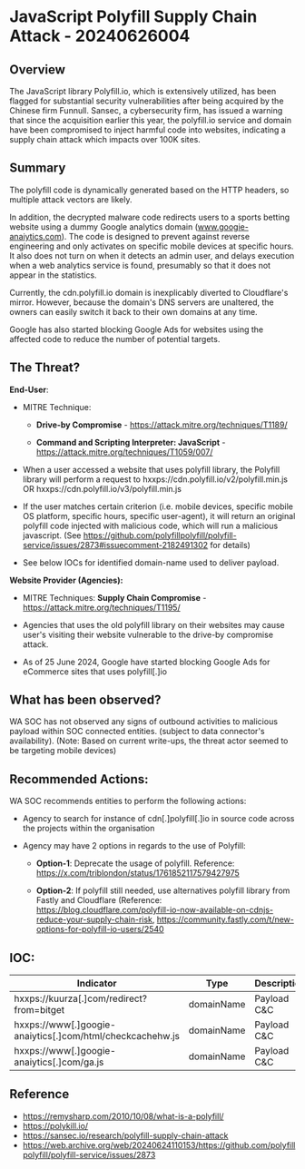 # JavaScript Polyfill Supply Chain Attack - 20240626004

## Overview

The JavaScript library Polyfill.io, which is extensively utilized, has been flagged for substantial security vulnerabilities after being acquired by the Chinese firm Funnull. Sansec, a cybersecurity firm, has issued a warning that since the acquisition earlier this year, the polyfill.io service and domain have been compromised to inject harmful code into websites, indicating a supply chain attack which impacts over 100K sites.

## Summary

The polyfill code is dynamically generated based on the HTTP headers, so multiple attack vectors are likely.

In addition, the decrypted malware code redirects users to a sports betting website using a dummy Google analytics domain (www.googie-anaiytics.com). The code is designed to prevent against reverse engineering and only activates on specific mobile devices at specific hours. It also does not turn on when it detects an admin user, and delays execution when a web analytics service is found, presumably so that it does not appear in the statistics.

Currently, the cdn.polyfill.io domain is inexplicably diverted to Cloudflare's mirror. However, because the domain's DNS servers are unaltered, the owners can easily switch it back to their own domains at any time.

Google has also started blocking Google Ads for websites using the affected code to reduce the number of potential targets.

## The Threat?

**End-User**:

- MITRE Technique:

    - **Drive-by Compromise** - <https://attack.mitre.org/techniques/T1189/>

    - **Command and Scripting Interpreter: JavaScript** - <https://attack.mitre.org/techniques/T1059/007/>

- When a user accessed a website that uses polyfill library, the Polyfill library will perform a request to hxxps://cdn.polyfill.io/v2/polyfill.min.js OR hxxps://cdn.polyfill.io/v3/polyfill.min.js

- If the user matches certain criterion (i.e. mobile devices, specific mobile OS platform, specific hours, specific user-agent), it will return an original polyfill code injected with malicious code, which will run a malicious javascript. (See <https://github.com/polyfillpolyfill/polyfill-service/issues/2873#issuecomment-2182491302> for details)

- See below IOCs for identified domain-name used to deliver payload.

**Website Provider (Agencies):**

- MITRE Techniques: **Supply Chain Compromise** - <https://attack.mitre.org/techniques/T1195/>

- Agencies that uses the old polyfill library on their websites may cause user's visiting their website vulnerable to the drive-by compromise attack.

- As of 25 June 2024, Google have started blocking Google Ads for eCommerce sites that uses polyfill\[.\]io

## What has been observed?

WA SOC has not observed any signs of outbound activities to malicious payload within SOC connected entities. (subject to data connector's availability). (Note: Based on current write-ups, the threat actor seemed to be targeting mobile devices)

## Recommended Actions:

WA SOC recommends entities to perform the following actions:

- Agency to search for instance of cdn\[.\]polyfill\[.\]io in source code across the projects within the organisation

- Agency may have 2 options in regards to the use of Polyfill:

    - **Option-1**: Deprecate the usage of polyfill. Reference: <https://x.com/triblondon/status/1761852117579427975>

    - **Option-2**: If polyfill still needed, use alternatives polyfill library from Fastly and Cloudflare (Reference: <https://blog.cloudflare.com/polyfill-io-now-available-on-cdnjs-reduce-your-supply-chain-risk>, <https://community.fastly.com/t/new-options-for-polyfill-io-users/2540>

## IOC:

| Indicator                                                     | Type       | Description |
| ------------------------------------------------------------- | ---------- | ----------- |
| hxxps://kuurza\[.\]com/redirect?from=bitget                   | domainName | Payload C&C |
| hxxps://www\[.\]googie-anaiytics\[.\]com/html/checkcachehw.js | domainName | Payload C&C |
| hxxps://www\[.\]googie-anaiytics\[.\]com/ga.js                | domainName | Payload C&C |

## Reference

- https://remysharp.com/2010/10/08/what-is-a-polyfill/
- https://polykill.io/
- https://sansec.io/research/polyfill-supply-chain-attack
- https://web.archive.org/web/20240624110153/https://github.com/polyfillpolyfill/polyfill-service/issues/2873
